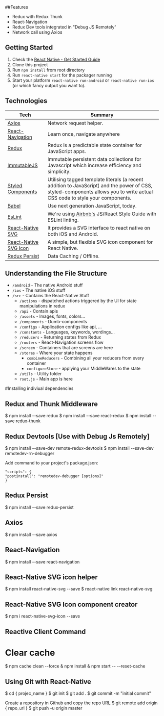 ##Features
 - Redux with Redux Thunk
 - React-Navigation
 - Redux Dev tools integrated in "Debug JS Remotely"
 - Network call using Axios

## Getting Started

1. Check the [React Native - Get Started Guide](https://facebook.github.io/react-native/docs/getting-started.html)
1. Clone this project
1. Run `npm install` from root directory
1. Run `react-native start` for the packager running
1. Start your platform `react-native run-android` or  `react-native run-ios` (or which fancy output you want to).


## Technologies


| Tech | Summary |
| --- | --- |
| [Axios](https://www.npmjs.com/package/react-native-axios) | Network request helper. |
| [React-Navigation](https://reactnavigation.org) | Learn once, navigate anywhere  |
| [Redux](https://github.com/reactjs/react-redux) | Redux is a predictable state container for JavaScript apps. |
| [ImmutableJS](https://facebook.github.io/immutable-js/) | Immutable persistent data collections for Javascript which increase efficiency and simplicity. |
| [Styled Components](https://www.styled-components.com/) | Utilising tagged template literals (a recent addition to JavaScript) and the power of CSS, styled-components allows you to write actual CSS code to style your components. |
| [Babel](https://babeljs.io/) | Use next generation JavaScript, today. |
| [EsLint](https://eslint.org/) | We're using [Airbnb's](https://github.com/airbnb/javascript) JS/React Style Guide with ESLint linting. |
| [React-Native SVG](https://github.com/react-native-community/react-native-svg) | It provides a SVG interface to react native on both iOS and Android. |
| [React-Native SVG Icon](https://github.com/stowball/react-native-svg-icon) | A simple, but flexible SVG icon component for React Native. |
| [Redux Persist](https://github.com/rt2zz/redux-persist) | Data Caching / Offline. |

## Understanding the File Structure

- `/android` - The native Android stuff
- `/ios` - The native iOS stuff
- `/src` - Contains the React-Native Stuff
  - `/actions` - dispatched actions triggered by the UI for state manipulations in redux
  - `/api` - Contain apis   
  - `/assets` - Images, fonts, colors...
  - `/components` - Dumb-components
  - `/configs` - Application configs like api, ...
  - `/constants` - Languages, keywords, wordings...
  - `/reducers` - Returning states from Redux
  - `/routers` - React-Navigation screens flow
  - `/screen` - Containers that are screens are here
  - `/stores` - Where your state happens
    - `combineReducers` - Combining all your reducers from every container
    - `configureStore` - applying your MiddleWares to the state
  - `/utils` - Utility folder
  - `root.js` - Main app is here

#Installing indiviual dependencies
## Redux and Thunk Middleware
  $ npm install --save redux
  $ npm install --save react-redux
  $ npm install --save redux-thunk

## Redux Devtools [Use with Debug Js Remotely]
  $ npm install --save-dev remote-redux-devtools
  $ npm install --save-dev remotedev-rn-debugger

  Add command to your project's package.json:
  ```
  "scripts": {
  "postinstall": "remotedev-debugger [options]"
  }
  ```

## Redux Persist
  $ npm install --save redux-persist

## Axios
  $ npm install --save axios  

## React-Navigation
  $ npm install --save react-navigation

## React-Native SVG icon helper
  $ npm install react-native-svg --save
  $ react-native link react-native-svg   

## React-Native SVG Icon component creator
  $ npm i react-native-svg-icon --save

## Reactive Client Command
# Clear cache
  $ npm cache clean --force & npm install & npm start -- --reset-cache    

## Using Git with React-Native
  $ cd { projec_name }
  $ git init
  $ git add .
  $ git commit -m "initial commit" 

  Create a repository in Github and copy the repo URL
  $ git remote add origin { repo_url }
  $ git push -u origin master